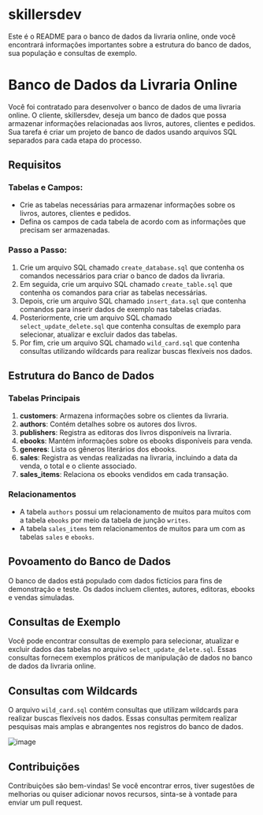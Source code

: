 # skillersdev

Este é o README para o banco de dados da livraria online, onde você encontrará informações importantes sobre a estrutura do banco de dados, sua população e consultas de exemplo.
# Banco de Dados da Livraria Online

Você foi contratado para desenvolver o banco de dados de uma livraria online. O cliente, skillersdev, deseja um banco de dados que possa armazenar informações relacionadas aos livros, autores, clientes e pedidos. Sua tarefa é criar um projeto de banco de dados usando arquivos SQL separados para cada etapa do processo.

## Requisitos

### Tabelas e Campos:

- Crie as tabelas necessárias para armazenar informações sobre os livros, autores, clientes e pedidos.
- Defina os campos de cada tabela de acordo com as informações que precisam ser armazenadas.

### Passo a Passo:

1. Crie um arquivo SQL chamado `create_database.sql` que contenha os comandos necessários para criar o banco de dados da livraria.
2. Em seguida, crie um arquivo SQL chamado `create_table.sql` que contenha os comandos para criar as tabelas necessárias.
3. Depois, crie um arquivo SQL chamado `insert_data.sql` que contenha comandos para inserir dados de exemplo nas tabelas criadas.
4. Posteriormente, crie um arquivo SQL chamado `select_update_delete.sql` que contenha consultas de exemplo para selecionar, atualizar e excluir dados das tabelas.
5. Por fim, crie um arquivo SQL chamado `wild_card.sql` que contenha consultas utilizando wildcards para realizar buscas flexíveis nos dados.




## Estrutura do Banco de Dados

### Tabelas Principais

1. **customers**: Armazena informações sobre os clientes da livraria.
2. **authors**: Contém detalhes sobre os autores dos livros.
3. **publishers**: Registra as editoras dos livros disponíveis na livraria.
4. **ebooks**: Mantém informações sobre os ebooks disponíveis para venda.
5. **generes**: Lista os gêneros literários dos ebooks.
6. **sales**: Registra as vendas realizadas na livraria, incluindo a data da venda, o total e o cliente associado.
7. **sales_items**: Relaciona os ebooks vendidos em cada transação.

### Relacionamentos

- A tabela `authors` possui um relacionamento de muitos para muitos com a tabela `ebooks` por meio da tabela de junção `writes`.
- A tabela `sales_items` tem relacionamentos de muitos para um com as tabelas `sales` e `ebooks`.

## Povoamento do Banco de Dados

O banco de dados está populado com dados fictícios para fins de demonstração e teste. Os dados incluem clientes, autores, editoras, ebooks e vendas simuladas.

## Consultas de Exemplo

Você pode encontrar consultas de exemplo para selecionar, atualizar e excluir dados das tabelas no arquivo `select_update_delete.sql`. Essas consultas fornecem exemplos práticos de manipulação de dados no banco de dados da livraria online.

## Consultas com Wildcards

O arquivo `wild_card.sql` contém consultas que utilizam wildcards para realizar buscas flexíveis nos dados. Essas consultas permitem realizar pesquisas mais amplas e abrangentes nos registros do banco de dados.

![image](https://github.com/Juliasil/-bookstore/assets/85976415/71a2e8d4-38df-4ca3-b22b-3cea52ee0620)



## Contribuições

Contribuições são bem-vindas! Se você encontrar erros, tiver sugestões de melhorias ou quiser adicionar novos recursos, sinta-se à vontade para enviar um pull request.

